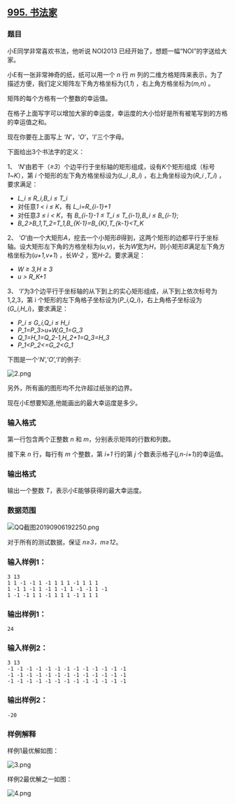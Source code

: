 ## [995. 书法家](https://www.acwing.com/problem/content/997/)

### 题目

小E同学非常喜欢书法，他听说 NOI2013 已经开始了，想题一幅“NOI”的字送给大家。

小E有一张非常神奇的纸，纸可以用一个 *n* 行 *m* 列的二维方格矩阵来表示，为了描述方便，我们定义矩阵左下角方格坐标为(*1,1*) ，右上角方格坐标为(*m,n*) 。

矩阵的每个方格有一个整数的幸运值。

在格子上面写字可以增加大家的幸运度，幸运度的大小恰好是所有被笔写到的方格的幸运值之和。

现在你要在上面写上 ‘*N*’，‘*O*’，‘*I*’三个字母。

下面给出3个书法字的定义：

1、 ‘*N*’由若干（*≥3*）个边平行于坐标轴的矩形组成，设有*K*个矩形组成（标号*1*~*K*），第 *i* 个矩形的左下角方格坐标设为(*L_i ,B_i*) ，右上角坐标设为(*R_i ,T_i*) ，要求满足：

- *L_i ≤ R_i,B_i ≤ T_i*
- 对任意*1 < i ≤ K*，有 *L_i=R_{i-1}+1*
- 对任意*3 ≤ i < K*，有 *B_{i-1}-1 ≤ T_i ≤ T_{i-1},B_i ≤ B_{i-1}*;
- *B_2>B_1,T_2=T_1,B_{K-1}=B_{K},T_{k-1}<T_K*

2、 ‘*O*’由一个大矩形*A*，挖去一个小矩形*B*得到，这两个矩形的边都平行于坐标轴。设大矩形左下角的方格坐标为(*u,v*)，长为*W*宽为*H*，则小矩形*B*满足左下角方格坐标为(*u+1,v+1*) ，长*W-2* ，宽*H-2*。要求满足：

- *W ≥ 3,H ≥ 3*
- *u > R_K+1*

3、 ‘*I*’为3个边平行于坐标轴的从下到上的实心矩形组成，从下到上依次标号为1,2,3，第 i 个矩形的左下角格子坐标设为(*P_i,Q_i*)，右上角格子坐标设为(*G_i,H_i*)，要求满足：

- *P_i ≤ G_i,Q_i ≤ H_i*
- *P_1=P_3>u+W,G_1=G_3*
- *Q_1=H_1=Q_2-1,H_2+1=Q_3=H_3*
- *P_1<P_2<=G_2<G_1*

下图是一个‘*N*’,‘*O*’,‘*I*’的例子:

 ![2.png](https://cdn.acwing.com/media/article/image/2019/09/06/19_39f94ca4d0-2.png)

另外，所有画的图形均不允许超过纸张的边界。

现在小E想要知道,他能画出的最大幸运度是多少。

### 输入格式

第一行包含两个正整数 *n* 和 *m*，分别表示矩阵的行数和列数。

接下来 *n* 行，每行有 *m* 个整数，第 *i+1* 行的第 *j* 个数表示格子(*j,n-i+1*)的幸运值。

### 输出格式

输出一个整数 *T*，表示小E能够获得的最大幸运度。

### 数据范围

 ![QQ截图20190906192250.png](https://cdn.acwing.com/media/article/image/2019/09/06/19_b2cab29ed0-QQ截图20190906192250.png)

对于所有的测试数据，保证 *n≥3，m≥12*。

### 输入样例1：

```
3 13
1 1 -1 -1 1 -1 1 1 1 -1 1 1 1
1 -1 1 -1 1 -1 1 -1 1 -1 -1 1 -1
1 -1 -1 1 1 -1 1 1 1 -1 1 1 1
```

### 输出样例1：

```
24
```

### 输入样例2：

```
3 13
-1 -1 -1 -1 -1 -1 -1 -1 -1 -1 -1 -1 -1
-1 -1 -1 -1 -1 -1 -1 -1 -1 -1 -1 -1 -1
-1 -1 -1 -1 -1 -1 -1 -1 -1 -1 -1 -1 -1
```

### 输出样例2：

```
-20
```

### 样例解释

样例1最优解如图：

 ![3.png](https://cdn.acwing.com/media/article/image/2019/09/06/19_4573d792d0-3.png)

样例2最优解之一如图：

 ![4.png](https://cdn.acwing.com/media/article/image/2019/09/06/19_5f151148d0-4.png)
